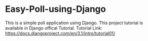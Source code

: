 # Easy-Poll-using-Django
This is a simple poll application using Django. This project tutorial is available in Django offical Tutorial.
Tutorial Link: https://docs.djangoproject.com/en/3.1/intro/tutorial01/
